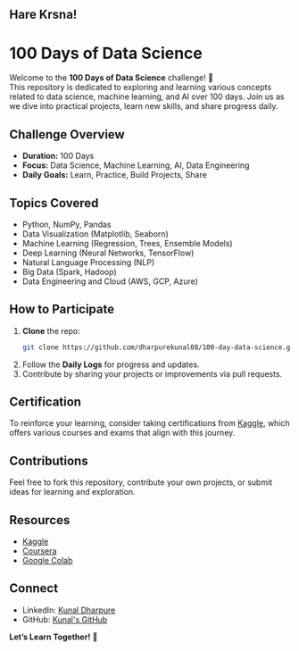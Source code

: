 ## Hare Krsna!

# 100 Days of Data Science

Welcome to the **100 Days of Data Science** challenge! 🚀  
This repository is dedicated to exploring and learning various concepts related to data science, machine learning, and AI over 100 days. Join us as we dive into practical projects, learn new skills, and share progress daily.

## Challenge Overview
- **Duration:** 100 Days
- **Focus:** Data Science, Machine Learning, AI, Data Engineering
- **Daily Goals:** Learn, Practice, Build Projects, Share

## Topics Covered
- Python, NumPy, Pandas
- Data Visualization (Matplotlib, Seaborn)
- Machine Learning (Regression, Trees, Ensemble Models)
- Deep Learning (Neural Networks, TensorFlow)
- Natural Language Processing (NLP)
- Big Data (Spark, Hadoop)
- Data Engineering and Cloud (AWS, GCP, Azure)

## How to Participate
1. **Clone** the repo:
    ```bash
    git clone https://github.com/dharpurekunal08/100-day-data-science.git
    ```
2. Follow the **Daily Logs** for progress and updates.
3. Contribute by sharing your projects or improvements via pull requests.

## Certification
To reinforce your learning, consider taking certifications from [Kaggle](https://www.kaggle.com/learn/certification), which offers various courses and exams that align with this journey.


## Contributions
Feel free to fork this repository, contribute your own projects, or submit ideas for learning and exploration.

## Resources
- [Kaggle](https://www.kaggle.com/)
- [Coursera](https://www.coursera.org/)
- [Google Colab](https://colab.research.google.com/)

## Connect
- LinkedIn: [Kunal Dharpure](https://www.linkedin.com/in/dharpure-kunal)
- GitHub: [Kunal's GitHub](https://github.com/dharpurekunal08)

**Let’s Learn Together!** 🌱
